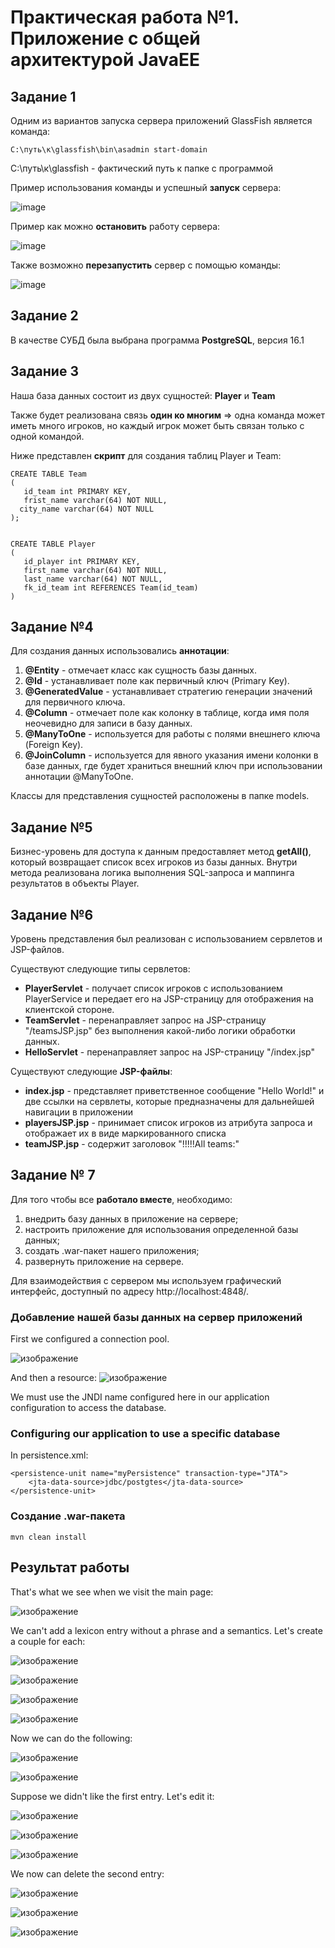 # Практическая работа №1. Приложение с общей архитектурой JavaEE #
## Задание 1 ##
Одним из вариантов запуска сервера приложений GlassFish является команда:

```
C:\путь\к\glassfish\bin\asadmin start-domain
```
C:\путь\к\glassfish - фактический путь к папке с программой

Пример использования команды и успешный **запуск** сервера:

![image](https://github.com/andiyash/git-branches2/assets/145579445/912e24ab-c4f6-47a5-b2e8-dd03bce8a490)



Пример как можно **остановить** работу сервера:

![image](https://github.com/andiyash/git-branches2/assets/145579445/cce9ca73-423a-43e9-91d3-389730ac9ac3)




Также возможно **перезапустить** сервер с помощью команды:

![image](https://github.com/andiyash/git-branches2/assets/145579445/ced316d9-eb7a-4247-a256-ce9c67c2f707)



## Задание 2 ##
 В качестве СУБД была выбрана программа **PostgreSQL**, версия 16.1

## Задание 3 ##
Наша база данных состоит из двух сущностей: **Player** и **Team**

Также будет реализована связь **один ко многим** => одна команда может иметь много игроков, но каждый игрок может быть связан только с одной командой.



Ниже представлен **скрипт** для создания таблиц Player и Team:

```
CREATE TABLE Team
(
   id_team int PRIMARY KEY,
   frist_name varchar(64) NOT NULL,
  city_name varchar(64) NOT NULL
);


CREATE TABLE Player
(
   id_player int PRIMARY KEY,
   first_name varchar(64) NOT NULL,
   last_name varchar(64) NOT NULL,
   fk_id_team int REFERENCES Team(id_team)
)
```

## Задание №4 ##

Для создания данных использовались **аннотации**:

1. **@Entity** - отмечает класс как сущность базы данных.
2. **@Id** - устанавливает поле как первичный ключ (Primary Key).
3. **@GeneratedValue** - устанавливает стратегию генерации значений для первичного ключа.
4. **@Column** - отмечает поле как колонку в таблице, когда имя поля неочевидно для записи в базу данных.
5. **@ManyToOne** - используется для работы с полями внешнего ключа (Foreign Key).
6. **@JoinColumn** - используется для явного указания имени колонки в базе данных, где будет храниться внешний ключ при использовании аннотации @ManyToOne.

Классы для представления сущностей расположены в папке models.

## Задание №5 ##

Бизнес-уровень для доступа к данным предоставляет метод **getAll()**, который возвращает список всех игроков из базы данных. Внутри метода реализована логика выполнения SQL-запроса и маппинга результатов в объекты Player.


## Задание №6 ##

Уровень представления был реализован с использованием сервлетов и JSP-файлов.

Существуют следующие типы сервлетов:
- **PlayerServlet** - получает список игроков с использованием PlayerService и передает его на JSP-страницу для отображения на клиентской стороне.
- **TeamServlet** -  перенаправляет запрос на JSP-страницу "/teamsJSP.jsp" без выполнения какой-либо логики обработки данных.
- **HelloServlet** -  перенаправляет запрос на JSP-страницу "/index.jsp"


Существуют следующие **JSP-файлы**:

- **index.jsp** -  представляет приветственное сообщение "Hello World!" и две ссылки на сервлеты, которые предназначены для дальнейшей навигации в приложении
- **playersJSP.jsp** -  принимает список игроков из атрибута запроса и отображает их в виде маркированного списка
- **teamJSP.jsp** - содержит заголовок "!!!!!All teams:"

## Задание № 7 ##

Для того чтобы все **работало вместе**, необходимо:

1. внедрить базу данных в приложение на сервере;
2. настроить приложение для использования определенной базы данных;
3. создать .war-пакет нашего приложения;
4. развернуть приложение на сервере.

Для взаимодействия с сервером мы используем графический интерфейс, доступный по адресу http://localhost:4848/.

### Добавление нашей базы данных на сервер приложений ###
First we configured a connection pool.

![изображение](https://github.com/RaisssHab/ESA2023/assets/60664914/1820b24a-7252-4de5-bc7a-9a19d07ff9a2)

And then a resource:
![изображение](https://github.com/RaisssHab/ESA2023/assets/60664914/9f787e17-47fb-4008-a7d0-339e709d16ff)

We must use the JNDI name configured here in our application configuration to access the database.

<h3>Configuring our application to use a specific database</h3>

In persistence.xml:

```
<persistence-unit name="myPersistence" transaction-type="JTA">
    <jta-data-source>jdbc/postgtes</jta-data-source>
</persistence-unit>
```

### Создание .war-пакета ###

```
mvn clean install
```


## Результат работы ##

That's what we see when we visit the main page:

![изображение](https://github.com/RaisssHab/ESA2023/assets/60664914/6b1089f6-cfb9-4b59-851b-989dd45de4f4)

We can't add a lexicon entry without a phrase and a semantics. Let's create a couple for each:

![изображение](https://github.com/RaisssHab/ESA2023/assets/60664914/fbdfe4a2-ee13-4645-947e-96069995571c)

![изображение](https://github.com/RaisssHab/ESA2023/assets/60664914/4e503ece-e6f0-47f8-a736-066deeb21f01)

![изображение](https://github.com/RaisssHab/ESA2023/assets/60664914/384e05a5-757e-430d-b831-9c0fc2262609)

![изображение](https://github.com/RaisssHab/ESA2023/assets/60664914/f0650b2e-bbea-4aed-9dd3-84cb981f7f84)

Now we can do the following:

![изображение](https://github.com/RaisssHab/ESA2023/assets/60664914/6e04579d-53d9-4a23-b9e4-7bc9c0ab6dea)

![изображение](https://github.com/RaisssHab/ESA2023/assets/60664914/5fa81676-9126-493e-a97b-20f2b495e1db)

Suppose we didn't like the first entry. Let's edit it:

![изображение](https://github.com/RaisssHab/ESA2023/assets/60664914/755f5200-ddda-4adc-b087-c18817078c8e)

![изображение](https://github.com/RaisssHab/ESA2023/assets/60664914/f721c595-5c0e-4f17-872e-178ed939d9a1)

![изображение](https://github.com/RaisssHab/ESA2023/assets/60664914/8b6d24b6-02ba-4a01-98af-90419640f2e2)

We now can delete the second entry:

![изображение](https://github.com/RaisssHab/ESA2023/assets/60664914/1919e1bc-71b7-4c82-8886-528e0f50152c)

![изображение](https://github.com/RaisssHab/ESA2023/assets/60664914/ecd848b3-a121-4bbf-9514-a0b405947c1d)

![изображение](https://github.com/RaisssHab/ESA2023/assets/60664914/941b4799-ec15-4368-a6bd-8cb7d7d90c50)
